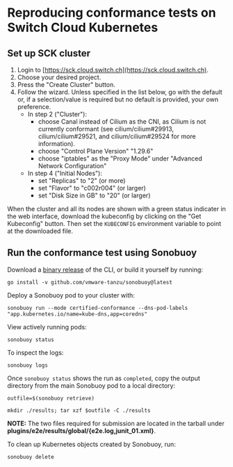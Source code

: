 # Reproducing conformance tests on Switch Cloud Kubernetes

## Set up SCK cluster

1. Login to [https://sck.cloud.switch.ch](https://sck.cloud.switch.ch).
2. Choose your desired project.
3. Press the "Create Cluster" button.
4. Follow the wizard. Unless specified in the list below, go with the default or, if a selection/value is required but no default is provided, your own preference.
   - In step 2 ("Cluster"):
     - choose Canal instead of Cilium as the CNI, as Cilium is not currently conformant (see cilium/cilium#29913, cilium/cilium#29521, and cilium/cilium#29524 for more information).
     - choose "Control Plane Version" "1.29.6"
     - choose "iptables" as the "Proxy Mode" under "Advanced Network Configuration"
   - In step 4 ("Initial Nodes"):
     - set "Replicas" to "2" (or more)
     - set "Flavor" to "c002r004" (or larger)
     - set "Disk Size in GB" to "20" (or larger)

When the cluster and all its nodes are shown with a green status indicater in the web interface, download the kubeconfig by clicking on the "Get Kubeconfig" button.
Then set the `KUBECONFIG` environment variable to point at the downloaded file.

## Run the conformance test using Sonobuoy

Download a [binary release](https://github.com/vmware-tanzu/sonobuoy/releases) of the CLI, or build it yourself by running:

```
go install -v github.com/vmware-tanzu/sonobuoy@latest
```

Deploy a Sonobuoy pod to your cluster with:

```
sonobuoy run --mode certified-conformance --dns-pod-labels "app.kubernetes.io/name=kube-dns,app=coredns"
```

View actively running pods:

```
sonobuoy status
```

To inspect the logs:

```
sonobuoy logs
```

Once `sonobuoy status` shows the run as `completed`, copy the output directory from the main Sonobuoy pod to a local directory:

```
outfile=$(sonobuoy retrieve)
```

```
mkdir ./results; tar xzf $outfile -C ./results
```

**NOTE:** The two files required for submission are located in the tarball under **plugins/e2e/results/global/{e2e.log,junit_01.xml}**.

To clean up Kubernetes objects created by Sonobuoy, run:

```
sonobuoy delete
```
